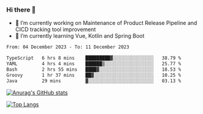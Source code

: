 ### Hi there 👋

- 🔭 I’m currently working on Maintenance of Product Release Pipeline and CICD tracking tool improvement
- 🌱 I’m currently learning Vue, Kotlin and Spring Boot

<!--START_SECTION:waka-->

```txt
From: 04 December 2023 - To: 11 December 2023

TypeScript   6 hrs 8 mins    █████████▓░░░░░░░░░░░░░░░   38.79 %
YAML         4 hrs 4 mins    ██████▒░░░░░░░░░░░░░░░░░░   25.77 %
Bash         2 hrs 55 mins   ████▓░░░░░░░░░░░░░░░░░░░░   18.53 %
Groovy       1 hr 37 mins    ██▓░░░░░░░░░░░░░░░░░░░░░░   10.25 %
Java         29 mins         ▓░░░░░░░░░░░░░░░░░░░░░░░░   03.13 %
```

<!--END_SECTION:waka-->

[![Anurag's GitHub stats](https://github-readme-stats.vercel.app/api?username=yunhao981&show_icons=true&theme=solarized-dark)](https://github.com/anuraghazra/github-readme-stats)

[![Top Langs](https://github-readme-stats.vercel.app/api/top-langs/?username=yunhao981&theme=solarized-dark&layout=compact)](https://github.com/anuraghazra/github-readme-stats)

<!--
**yunhao981/yunhao981** is a ✨ _special_ ✨ repository because its `README.md` (this file) appears on your GitHub profile.

Here are some ideas to get you started:

- 🔭 I’m currently working on Maintenance of Release Pipeline and CICD tracking tool improvement
- 🌱 I’m currently learning Vue, Kotlin and Spring Boot
- 👯 I’m looking to collaborate on ...
- 🤔 I’m looking for help with ...
- 💬 Ask me about ...
- 📫 How to reach me: ...
- 😄 Pronouns: ...
- ⚡ Fun fact: ...
-->


